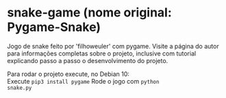 # snake-game (nome original: Pygame-Snake)
Jogo de snake feito por 'filhoweuler' com pygame. Visite a página do autor para informações completas sobre o projeto, inclusive com tutorial explicando passo a passo o desenvolvimento do projeto.


Para rodar o projeto execute, no Debian 10:           
Execute <code>pip3 install pygame</code>
Rode o jogo com <code>python snake.py</code>
